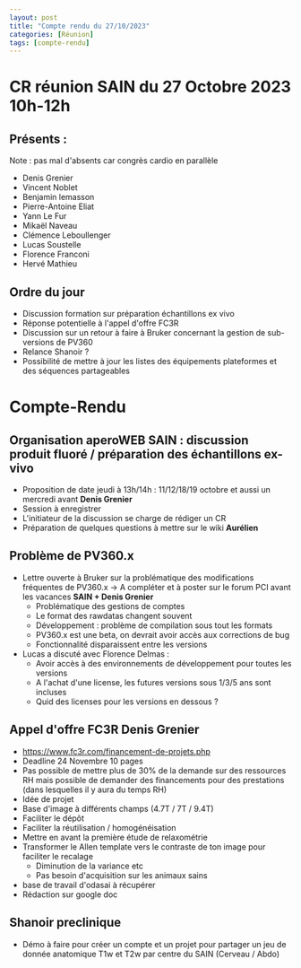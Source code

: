 ```yaml
---
layout: post
title: "Compte rendu du 27/10/2023"
categories: [Réunion]
tags: [compte-rendu]
---
```


# CR réunion SAIN du 27 Octobre 2023 10h-12h

## Présents : 
Note : pas mal d'absents car congrès cardio en parallèle
- Denis Grenier
- Vincent Noblet
- Benjamin lemasson
- Pierre-Antoine Eliat
- Yann Le Fur
- Mikaël Naveau
- Clémence Leboullenger
- Lucas Soustelle
- Florence Franconi
- Hervé Mathieu

## Ordre du jour
- Discussion formation sur préparation échantillons ex vivo  
- Réponse potentielle à l'appel d'offre FC3R
- Discussion sur un retour à faire à Bruker concernant la gestion de sub-versions de PV360
- Relance Shanoir ?
- Possibilité de mettre à jour les listes des équipements plateformes et des séquences partageables

# Compte-Rendu

## Organisation aperoWEB SAIN : discussion produit fluoré / préparation des échantillons ex-vivo
- Proposition de date jeudi à 13h/14h : 11/12/18/19 octobre et aussi un mercredi avant **Denis Grenier**
- Session à enregistrer
- L'initiateur de la discussion se charge de rédiger un CR 
- Préparation de quelques questions à mettre sur le wiki **Aurélien**

## Problème de PV360.x
- Lettre ouverte à Bruker sur la problématique des modifications fréquentes de PV360.x -> A compléter et à poster sur le forum PCI avant les vacances **SAIN + Denis Grenier**
   - Problématique des gestions de comptes
   - Le format des rawdatas changent souvent
   - Développement : problème de compilation sous tout les formats
   - PV360.x est une beta, on devrait avoir accès aux corrections de bug
   - Fonctionnalité disparaissent entre les versions
- Lucas a discuté avec Florence Delmas :
   - Avoir accès à des environnements de développement pour toutes les versions
   - A l'achat d'une license, les futures versions sous 1/3/5 ans sont incluses
   - Quid des licenses pour les versions en dessous ?

## Appel d'offre FC3R **Denis Grenier**
- https://www.fc3r.com/financement-de-projets.php 
- Deadline 24 Novembre 10 pages
- Pas possible de mettre plus de 30% de la demande sur des ressources RH mais possible de demander des financements pour des prestations (dans lesquelles il y aura du temps RH)
- Idée de projet
 - Base d'image à différents champs (4.7T / 7T / 9.4T)
 - Faciliter le dépôt
 - Faciliter la réutilisation / homogénéisation
 - Mettre en avant la première étude de relaxométrie
 - Transformer le Allen template vers le contraste de ton image pour faciliter le recalage
	 - Diminution de la variance etc
	 - Pas besoin d'acquisition sur les animaux sains
- base de travail d'odasai à récupérer
- Rédaction sur google doc

## Shanoir preclinique
- Démo à faire pour créer un compte et un projet pour partager un jeu de donnée anatomique T1w et T2w par centre du SAIN (Cerveau / Abdo) 
